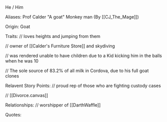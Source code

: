 He / Him

Aliases:
 Prof
 Calder
 "A goat"
 Monkey man (By [[CJ_The_Mage]])
 
Origin: Goat

Traits:
 // loves heights and jumping from them
 
 // owner of [[Calder's Furniture Store]] and skydiving
 
 // was rendered unable to have children due to a Kid kicking him in the balls when he was 10
 
 // The sole source of 83.2% of all milk in Cordova, due to his full goat clones

Relavent Story Points:
 // proud rep of those who are fighting custody cases
 
 // [[Divorce.canvas]]

Relationships:
 // worshipper of [[DarthWaffle]]

Quotes:


